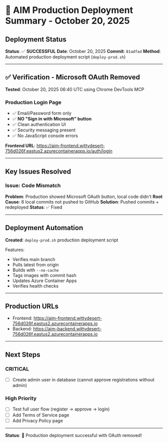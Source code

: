 # 🚀 AIM Production Deployment Summary - October 20, 2025

## Deployment Status

**Status**: ✅ **SUCCESSFUL**
**Date**: October 20, 2025
**Commit**: `81adfad`
**Method**: Automated production deployment script (`deploy-prod.sh`)

---

## ✅ Verification - Microsoft OAuth Removed

**Tested**: October 20, 2025 06:40 UTC using Chrome DevTools MCP

### Production Login Page
- ✅ Email/Password form only
- ✅ **NO "Sign in with Microsoft" button**
- ✅ Clean authentication UI
- ✅ Security messaging present
- ✅ No JavaScript console errors

**Frontend URL**: https://aim-frontend.wittydesert-756d026f.eastus2.azurecontainerapps.io/auth/login

---

## Key Issues Resolved

### Issue: Code Mismatch
**Problem**: Production showed Microsoft OAuth button, local code didn't
**Root Cause**: 8 local commits not pushed to GitHub
**Solution**: Pushed commits + redeployed
**Status**: ✅ Fixed

---

## Deployment Automation

**Created**: `deploy-prod.sh` production deployment script

Features:
- Verifies main branch
- Pulls latest from origin
- Builds with `--no-cache`
- Tags images with commit hash
- Updates Azure Container Apps
- Verifies health checks

---

## Production URLs

- Frontend: https://aim-frontend.wittydesert-756d026f.eastus2.azurecontainerapps.io
- Backend: https://aim-backend.wittydesert-756d026f.eastus2.azurecontainerapps.io

---

## Next Steps

### CRITICAL
- [ ] Create admin user in database (cannot approve registrations without admin)

### High Priority
- [ ] Test full user flow (register → approve → login)
- [ ] Add Terms of Service page
- [ ] Add Privacy Policy page

---

**Status**: 🎉 Production deployment successful with OAuth removed!
